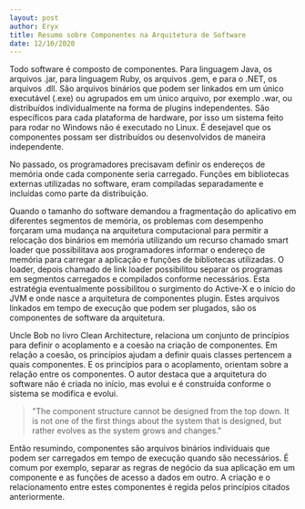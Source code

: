 ```yaml
---
layout: post
author: Eryx
title: Resumo sobre Componentes na Arquitetura de Software
date: 12/10/2020
---
```


Todo software é composto de componentes. Para linguagem Java, os arquivos .jar, para linguagem Ruby, os arquivos .gem, e para o .NET, os arquivos .dll. São arquivos binários que podem ser linkados em um único executável (.exe) ou agrupados em um único arquivo, por exemplo .war, ou distribuídos individualmente na forma de plugins independentes. São específicos para cada plataforma de hardware, por isso um sistema feito para rodar no Windows não é executado no Linux. É desejavel que os componentes possam ser distribuídos ou desenvolvidos de maneira independente.

No passado, os programadores precisavam definir os endereços de memória onde cada componente seria carregado. Funções em bibliotecas externas utilizadas no software, eram compiladas separadamente e incluídas como parte da distribuição.

Quando o tamanho do software demandou a fragmentação do aplicativo em diferentes segmentos de memória, os problemas com desempenho forçaram uma mudança na arquitetura computacional para permitir a relocação dos binários em memória utilizando um recurso chamado smart loader que possibilitava aos programadores informar o endereço de memória para carregar a aplicação e funções de bibliotecas utilizadas. O loader, depois chamado de link loader possibilitou separar os programas em segmentos carregados e compilados conforme necessários. Esta estratégia eventualmente possibilitou o surgimento do Active-X e o início do JVM e onde nasce a arquitetura de componentes plugin. Estes arquivos linkados em tempo de execução que podem ser plugados, são os componentes de software da arquitetura.

Uncle Bob no livro Clean Architecture, relaciona um conjunto de princípios para definir o acoplamento e a coesão na criação de componentes. Em relação a coesão, os princípios ajudam a definir quais classes pertencem a quais componentes. E os princípios para o acoplamento, orientam sobre a relação entre os componentes. O autor destaca que a arquitetura do software não é criada no início, mas evolui e é construída conforme o sistema se modifica e evolui.

> "The component structure cannot be designed from the top down. It is not one of the first things about the system that is designed, but rather evolves as the system grows and changes."

Então resumindo, componentes são arquivos binários individuais que podem ser carregados em tempo de execução quando são necessários. É comum por exemplo, separar as regras de negócio da sua aplicação em um componente e as funções de acesso a dados em outro. A criação e o relacionamento entre estes componentes é regida pelos princípios citados anteriormente.


